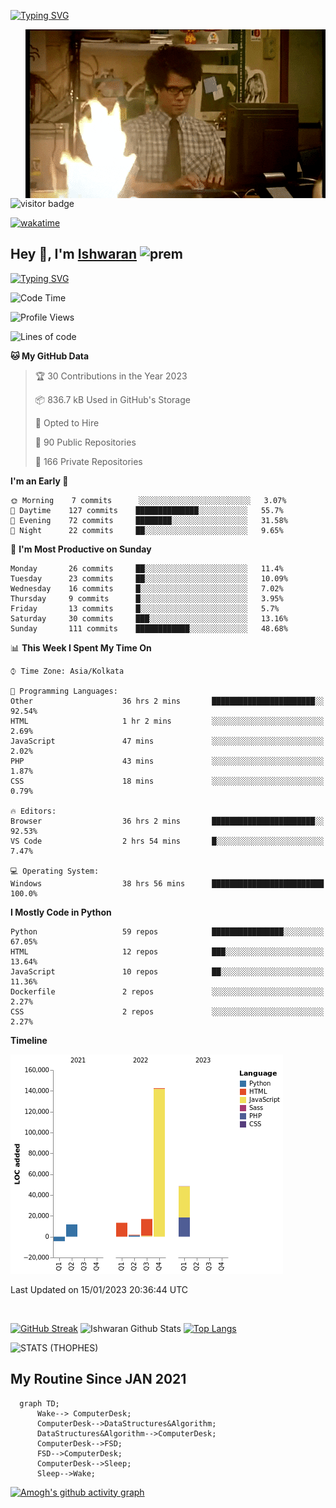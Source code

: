 [![Typing SVG](https://readme-typing-svg.herokuapp.com?font=Fira+Code&duration=1000&pause=2000&color=9400D3&multiline=true&width=1500&height=20&lines=%3D%3D%3D%3D%3D%3D%3D%3D%3D%3D%3D%3D%3D%3D%3D%3D%3D%3D%3D%3D%3D%3D%3D%3D%3D%3D%3D%3D%3D%3D%3D%3D%3D%3D%3D%3D%3D%3D%3D%3D%3D%3D%3D%3D%3D%3D%3D%3D%3D%3D%3D%3D%3D%3D%3D%3D%3D%3D%3D%3D%3D%3D%3D%3D%3D%3D%3D%3D%3D%3D%3D%3D%3D%3D%3D%3D%3D%3D%3D%3D%3D%3D%3D%3D%3D%3D%3D%3D%3D%3D%3D%3D%3D%3D%3D%3D%3D%3D%3D%3D%3D%3D%3D%3D%3D%3D%3D%3D%3D%3D%3D%3D%3D%3D%3D%3D%3D%3D%3D%3D%3D%3D%3D%3D%3D%3D%3D%3D%3D%3D%3D%3D)](https://git.io/typing-svg)


<img align="right" src="/assets/gif/Firepc.gif" />

![visitor badge](https://visitor-badge.glitch.me/badge?page_id=IshwaranRudhara-badge&left_color=red&right_color=green&left_text=Hello%20Visitors)

[![wakatime](https://wakatime.com/badge/user/fc738f08-9e9d-4e8b-a6ea-7f547f91629d.svg)](https://wakatime.com/@fc738f08-9e9d-4e8b-a6ea-7f547f91629d)

<h2>Hey 👋, I'm <a href="https://github.com/IshwaranRudhara">Ishwaran</a> <img width="30" alt="prem" src="https://user-images.githubusercontent.com/47528708/184485159-eb187755-3860-4024-84e0-36e3194f9dac.gif"></h2>

[![Typing SVG](https://readme-typing-svg.herokuapp.com?font=Fira+Code&duration=1000&pause=2000&color=9400D3&multiline=true&width=1500&height=20&lines=%3D%3D%3D%3D%3D%3D%3D%3D%3D%3D%3D%3D%3D%3D%3D%3D%3D%3D%3D%3D%3D%3D%3D%3D%3D%3D%3D%3D%3D%3D%3D%3D%3D%3D%3D%3D%3D%3D%3D%3D%3D%3D%3D%3D%3D%3D%3D%3D%3D%3D%3D%3D%3D%3D%3D%3D%3D%3D%3D%3D%3D%3D%3D%3D%3D%3D%3D%3D%3D%3D%3D%3D%3D%3D%3D%3D%3D%3D%3D%3D%3D%3D%3D%3D%3D%3D%3D%3D%3D%3D%3D%3D%3D%3D%3D%3D%3D%3D%3D%3D%3D%3D%3D%3D%3D%3D%3D%3D%3D%3D%3D%3D%3D%3D%3D%3D%3D%3D%3D%3D%3D%3D%3D%3D%3D%3D%3D%3D%3D%3D%3D%3D)](https://git.io/typing-svg)




<!--START_SECTION:waka-->
![Code Time](http://img.shields.io/badge/Code%20Time-290%20hrs%2052%20mins-blue)

![Profile Views](http://img.shields.io/badge/Profile%20Views-1-blue)

![Lines of code](https://img.shields.io/badge/From%20Hello%20World%20I%27ve%20Written-231%20Thousand%20lines%20of%20code-blue)

**🐱 My GitHub Data** 

> 🏆 30 Contributions in the Year 2023
 > 
> 📦 836.7 kB Used in GitHub's Storage 
 > 
> 💼 Opted to Hire
 > 
> 📜 90 Public Repositories 
 > 
> 🔑 166 Private Repositories  
 > 
**I'm an Early 🐤** 

```text
🌞 Morning    7 commits      ░░░░░░░░░░░░░░░░░░░░░░░░░   3.07% 
🌆 Daytime    127 commits    ██████████████░░░░░░░░░░░   55.7% 
🌃 Evening    72 commits     ████████░░░░░░░░░░░░░░░░░   31.58% 
🌙 Night      22 commits     ██░░░░░░░░░░░░░░░░░░░░░░░   9.65%

```
📅 **I'm Most Productive on Sunday** 

```text
Monday       26 commits     ██░░░░░░░░░░░░░░░░░░░░░░░   11.4% 
Tuesday      23 commits     ██░░░░░░░░░░░░░░░░░░░░░░░   10.09% 
Wednesday    16 commits     █░░░░░░░░░░░░░░░░░░░░░░░░   7.02% 
Thursday     9 commits      █░░░░░░░░░░░░░░░░░░░░░░░░   3.95% 
Friday       13 commits     █░░░░░░░░░░░░░░░░░░░░░░░░   5.7% 
Saturday     30 commits     ███░░░░░░░░░░░░░░░░░░░░░░   13.16% 
Sunday       111 commits    ████████████░░░░░░░░░░░░░   48.68%

```


📊 **This Week I Spent My Time On** 

```text
⌚︎ Time Zone: Asia/Kolkata

💬 Programming Languages: 
Other                    36 hrs 2 mins       ███████████████████████░░   92.54% 
HTML                     1 hr 2 mins         ░░░░░░░░░░░░░░░░░░░░░░░░░   2.69% 
JavaScript               47 mins             ░░░░░░░░░░░░░░░░░░░░░░░░░   2.02% 
PHP                      43 mins             ░░░░░░░░░░░░░░░░░░░░░░░░░   1.87% 
CSS                      18 mins             ░░░░░░░░░░░░░░░░░░░░░░░░░   0.79%

🔥 Editors: 
Browser                  36 hrs 2 mins       ███████████████████████░░   92.53% 
VS Code                  2 hrs 54 mins       █░░░░░░░░░░░░░░░░░░░░░░░░   7.47%

💻 Operating System: 
Windows                  38 hrs 56 mins      █████████████████████████   100.0%

```

**I Mostly Code in Python** 

```text
Python                   59 repos            ████████████████░░░░░░░░░   67.05% 
HTML                     12 repos            ███░░░░░░░░░░░░░░░░░░░░░░   13.64% 
JavaScript               10 repos            ██░░░░░░░░░░░░░░░░░░░░░░░   11.36% 
Dockerfile               2 repos             ░░░░░░░░░░░░░░░░░░░░░░░░░   2.27% 
CSS                      2 repos             ░░░░░░░░░░░░░░░░░░░░░░░░░   2.27%

```


**Timeline**

![Chart not found](https://raw.githubusercontent.com/IshwaranRudhara/IshwaranRudhara/main/charts/bar_graph.png) 


 Last Updated on 15/01/2023 20:36:44 UTC
<!--END_SECTION:waka-->

```javascript



```


[![GitHub Streak](https://streak-stats.demolab.com?user=IshwaranRudhara&theme=dark&border_radius=4.7&date_format=M%20j%5B%2C%20Y%5D&background=000000&border=000000)](https://git.io/streak-stats)
![Ishwaran Github Stats](https://github-readme-stats.vercel.app/api?username=IshwaranRudhara&&show_icons=true&theme=radical)
[![Top Langs](https://github-readme-stats.vercel.app/api/top-langs/?username=IshwaranRudhara&layout=compact)](https://github.com/anuraghazra/github-readme-stats)

![STATS (THOPHES)](https://github-profile-trophy.vercel.app/?username=IshwaranRudhara&theme=gruvbox&margin-w=10&margin-h=15&column=8)




<H2>My Routine Since JAN 2021</H2>

```mermaid
  graph TD;
      Wake--> ComputerDesk;
      ComputerDesk-->DataStructures&Algorithm;
      DataStructures&Algorithm-->ComputerDesk;
      ComputerDesk-->FSD;
      FSD-->ComputerDesk;
      ComputerDesk-->Sleep;
      Sleep-->Wake;
```
[![Amogh's github activity graph](https://activity-graph.herokuapp.com/graph?username=IshwaranRudhara&bg_color=000000&color=3620f7&line=5a0c99&point=1adbce&area=true&hide_border=true)](https://github.com/ashutosh00710/github-readme-activity-graph)


<!--
**IshwaranRudhara/IshwaranRudhara** is a ✨ _special_ ✨ repository because its `README.md` (this file) appears on your GitHub profile.

Here are some ideas to get you started:

- 🔭 I’m currently working on ...
- 🌱 I’m currently learning ...
- 👯 I’m looking to collaborate on ...
- 🤔 I’m looking for help with ...
- 💬 Ask me about ...
- 📫 How to reach me: ...
- 😄 Pronouns: ...
- ⚡ Fun fact: ...
-->
